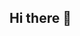 ## Hi there 👋

<!--
**Jeff-Lafrance/Jeff-Lafrance** is a ✨ _special_ ✨ repository because its `README.md` (this file) appears on your GitHub profile.

Here are some ideas to get you started:

- 🔭 I’m currently working on Cs1200
- 🌱 I’m currently learning about computer stuff
- 👯 I’m looking to collaborate on projects for self improvement
- 🤔 I’m looking for help with getting better at data science
- 💬 Ask me about anything I guess, idk. I'm an open book.
- 📫 How to reach me: Lafrance.je@northeastern.edu
- 😄 Pronouns: He/Him
- ⚡ Fun fact: They've never seen anyone like me.
-->

